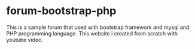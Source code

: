 # forum-bootstrap-php

This is a sample forum that used with bootstrap framework and mysql and PHP programming language. This website i created from scratch with youtube video.
